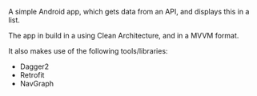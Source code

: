 A simple Android app, which gets data from an API, and displays this in a list.

The app in build in a using Clean Architecture, and in a MVVM format.

It also makes use of the following tools/libraries:
- Dagger2
- Retrofit
- NavGraph

